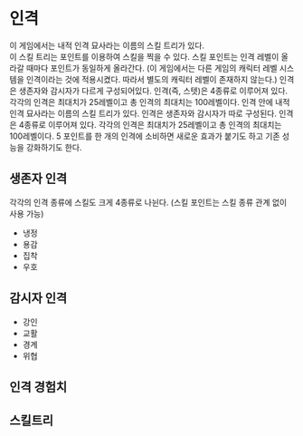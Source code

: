 # 인격
이 게임에서는 내적 인격 묘사라는 이름의 스킬 트리가 있다.  
이 스킬 트리는 포인트를 이용하여 스킬을 찍을 수 있다.
스킬 포인트는 인격 레벨이 올라갈 때마다 포인트가 동일하게 올라간다.
(이 게임에서는 다른 게임의 캐릭터 레벨 시스템을 인격이라는 것에 적용시켰다. 따라서 별도의 캐릭터 레벨이 존재하지 않는다.)
인격은 생존자와 감시자가 다르게 구성되어있다.
인격(즉, 스텟)은 4종류로 이루어져 있다.
각각의 인격은 최대치가 25레벨이고 총 인격의 최대치는 100레벨이다.
인격 안에 내적 인격 묘사라는 이름의 스킬 트리가 있다.
인격은 생존자와 감시자가 따로 구성된다.
인격은 4종류로 이루어져 있다.
각각의 인격은 최대치가 25레벨이고 총 인격의 최대치는 100레벨이다.
5 포인트를 한 개의 인격에 소비하면 새로운 효과가 붙기도 하고 기존 성능을 강화하기도 한다.

 ## 생존자 인격
 각각의 인격 종류에 스킬도 크게 4종류로 나뉜다.
 (스킬 포인트는 스킬 종류 관계 없이 사용 가능)
 + 냉정
 + 용감
 + 집착
 + 우호
 ## 감시자 인격
 + 강인
 + 교활
 + 경계
 + 위협

 ## 인격 경험치

 ## 스킬트리

